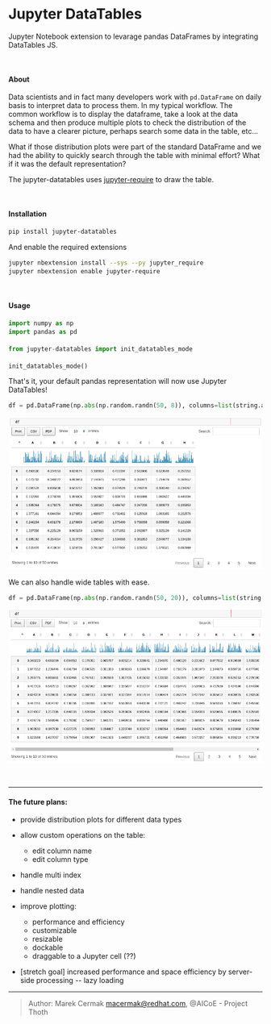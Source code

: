 # Jupyter DataTables

Jupyter Notebook extension to levarage pandas DataFrames by integrating DataTables JS.


<br>

#### About

Data scientists and in fact many developers work with `pd.DataFrame` on daily basis to interpret data to process them. In my typical workflow. The common workflow is to display the dataframe, take a look at the data schema and then produce multiple plots to check the distribution of the data to have a clearer picture, perhaps search some data in the table, etc...

What if those distribution plots were part of the standard DataFrame and we had the ability to quickly search through the table with minimal effort? What if it was the default representation?

The jupyter-datatables uses [jupyter-require](https://github.com/CermakM/jupyter-require) to draw the table.

<br>

#### Installation

```bash
pip install jupyter-datatables
```

And enable the required extensions

```bash
jupyter nbextension install --sys --py jupyter_require
jupyter nbextension enable jupyter-require
```

<br>

#### Usage

```python
import numpy as np
import pandas as pd

from jupyter-datatables import init_datatables_mode

init_datatables_mode()
```

That's it, your default pandas representation will now use Jupyter DataTables!

```python
df = pd.DataFrame(np.abs(np.random.randn(50, 8)), columns=list(string.ascii_uppercase[:8]))
```

![Jupyter Datatables table representation](https://github.com/CermakM/jupyter-datatables/blob/master/assets/images/jupyter-datatables.png)

We can also handle wide tables with ease.

```python
df = pd.DataFrame(np.abs(np.random.randn(50, 20)), columns=list(string.ascii_uppercase[:20]))
```

![Jupyter Datatables wide table representation](https://github.com/CermakM/jupyter-datatables/blob/master/assets/images/jupyter-datatables-wide.png)

<br>
 
---

#### The future plans:

- provide distribution plots for different data types
- allow custom operations on the table:
    - edit column name
    - edit column type
- handle multi index
- handle nested data
- improve plotting:
    - performance and efficiency
    - customizable
    - resizable
    - dockable
    - draggable to a Jupyter cell (??)
    
- [stretch goal] increased performance and space efficiency by server-side processing -- lazy loading

---

> Author: Marek Cermak <macermak@redhat.com>, @AICoE - Project Thoth
